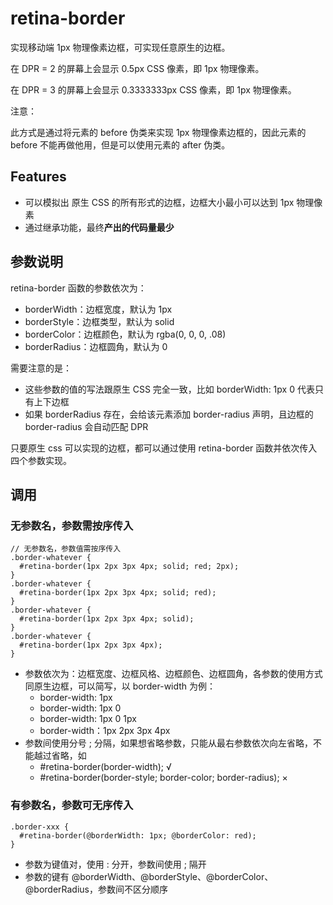 # retina-border

实现移动端 1px 物理像素边框，可实现任意原生的边框。

在 DPR = 2 的屏幕上会显示 0.5px CSS 像素，即 1px 物理像素。

在 DPR = 3 的屏幕上会显示 0.3333333px CSS 像素，即 1px 物理像素。

注意：

此方式是通过将元素的 before 伪类来实现 1px 物理像素边框的，因此元素的 before 不能再做他用，但是可以使用元素的 after 伪类。

## Features

- 可以模拟出 原生 CSS 的所有形式的边框，边框大小最小可以达到 1px 物理像素
- 通过继承功能，最终**产出的代码量最少**

## 参数说明

retina-border 函数的参数依次为：

- borderWidth：边框宽度，默认为 1px
- borderStyle：边框类型，默认为 solid
- borderColor：边框颜色，默认为 rgba(0, 0, 0, .08)
- borderRadius：边框圆角，默认为 0

需要注意的是：

- 这些参数的值的写法跟原生 CSS 完全一致，比如 borderWidth: 1px 0 代表只有上下边框
- 如果 borderRadius 存在，会给该元素添加 border-radius 声明，且边框的 border-radius 会自动匹配 DPR

只要原生 css 可以实现的边框，都可以通过使用 retina-border 函数并依次传入四个参数实现。

## 调用

### 无参数名，参数需按序传入

```less
// 无参数名，参数值需按序传入
.border-whatever {
  #retina-border(1px 2px 3px 4px; solid; red; 2px);
}
.border-whatever {
  #retina-border(1px 2px 3px 4px; solid; red);
}
.border-whatever {
  #retina-border(1px 2px 3px 4px; solid);
}
.border-whatever {
  #retina-border(1px 2px 3px 4px);
}
```

- 参数依次为：边框宽度、边框风格、边框颜色、边框圆角，各参数的使用方式同原生边框，可以简写，以 border-width 为例：
  - border-width: 1px
  - border-width: 1px 0
  - border-width: 1px 0 1px
  - border-width：1px 2px 3px 4px
- 参数间使用分号 ; 分隔，如果想省略参数，只能从最右参数依次向左省略，不能越过省略，如
  - #retina-border(border-width); √
  - #retina-border(border-style; border-color; border-radius); ×

### 有参数名，参数可无序传入

```less
.border-xxx {
  #retina-border(@borderWidth: 1px; @borderColor: red);
}
```

- 参数为键值对，使用 : 分开，参数间使用 ; 隔开
- 参数的键有 @borderWidth、@borderStyle、@borderColor、@borderRadius，参数间不区分顺序

